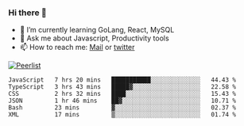 ### Hi there 👋

- 🌱 I’m currently learning GoLang, React, MySQL
- 💬 Ask me about Javascript, Productivity tools 
- 📫 How to reach me: [Mail](mailto:kvaishak47@gmail.com) or [twitter](https://twitter.com/kvaish4k)

[![Peerlist](https://peerlist-readme-badge.herokuapp.com/api/kvaishak)](https://peerlist.io/kvaishak)

<!--START_SECTION:waka-->

```text
JavaScript   7 hrs 20 mins   ███████████░░░░░░░░░░░░░░   44.43 %
TypeScript   3 hrs 43 mins   █████▓░░░░░░░░░░░░░░░░░░░   22.58 %
CSS          2 hrs 32 mins   ████░░░░░░░░░░░░░░░░░░░░░   15.43 %
JSON         1 hr 46 mins    ██▓░░░░░░░░░░░░░░░░░░░░░░   10.71 %
Bash         23 mins         ▓░░░░░░░░░░░░░░░░░░░░░░░░   02.37 %
XML          17 mins         ▒░░░░░░░░░░░░░░░░░░░░░░░░   01.74 %
```

<!--END_SECTION:waka-->
